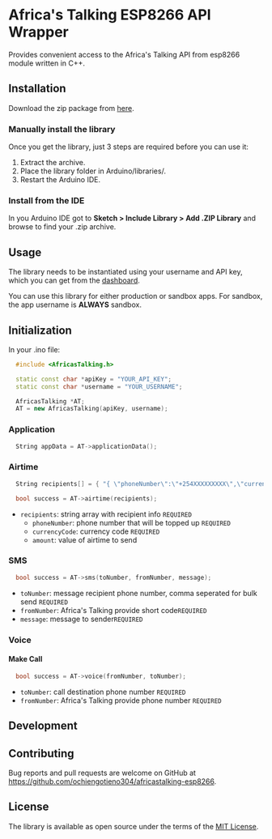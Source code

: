 # Africa's Talking ESP8266 API Wrapper

>
 Provides convenient access to the Africa's Talking API from esp8266 module written in C++.
>
## Installation

 Download the zip package from [here](https://github.com/ochiengotieno304/africastalking-esp8266/releases/download/1.0.0/AfricasTalking.zip).

### Manually install the library

Once you get the library, just 3 steps are required before you can use it:

1. Extract the archive.
2. Place the library folder in Arduino/libraries/.
3. Restart the Arduino IDE.

### Install from the IDE

 In you Arduino IDE got to **Sketch > Include Library > Add .ZIP Library** and browse to find your .zip archive.

## Usage

The library needs to be instantiated using your username and API key, which you can get from the [dashboard](https://account.africastalking.com).

You can use this library for either production or sandbox apps. For sandbox, the app username is **ALWAYS** sandbox.

## Initialization

In your .ino file:

```cpp
  #include <AfricasTalking.h>

  static const char *apiKey = "YOUR_API_KEY";
  static const char *username = "YOUR_USERNAME";

  AfricasTalking *AT;
  AT = new AfricasTalking(apiKey, username);
```

### Application

```cpp
  String appData = AT->applicationData();
 ```

### Airtime

```cpp
  String recipients[] = { "{ \"phoneNumber\":\"+254XXXXXXXXX\",\"currencyCode\":\"KES\",\"amount\":\"5\" }" };

  bool success = AT->airtime(recipients);
 ```

- `recipients`: string array with recipient info `REQUIRED`
  - `phoneNumber`: phone number that will be topped up `REQUIRED`
  - `currencyCode`: currency code `REQUIRED`
  - `amount`: value of airtime to send

### SMS

```cpp
  bool success = AT->sms(toNumber, fromNumber, message);
 ```

- `toNumber`: message recipient phone number, comma seperated for bulk send `REQUIRED`
- `fromNumber`: Africa's Talking provide short code`REQUIRED`
- `message`: message to sender`REQUIRED`

### Voice

#### Make Call

```cpp
  bool success = AT->voice(fromNumber, toNumber);
 ```

- `toNumber`: call destination phone number `REQUIRED`
- `fromNumber`: Africa's Talking provide phone number `REQUIRED`

## Development

## Contributing

Bug reports and pull requests are welcome on GitHub at <https://github.com/ochiengotieno304/africastalking-esp8266>.

## License

The library is available as open source under the terms of the [MIT License](https://opensource.org/licenses/MIT).
